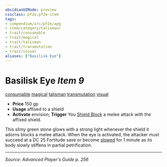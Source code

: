 ```yaml
---
obsidianUIMode: preview
cssclass: pf2e,pf2e-item
tags:
- compendium/src/pf2e/apg
- item/category/talisman/
- trait/consumable
- trait/magical
- trait/talisman
- trait/transmutation
- trait/visual
aliases: ["Basilisk Eye"]
---
```

# Basilisk Eye *Item 9*  
[consumable](rules/traits/consumable.md "Consumable Item Trait")  [magical](rules/traits/magical.md "Magical Item Trait")  [talisman](rules/traits/talisman.md "Talisman Item Trait")  [transmutation](rules/traits/transmutation.md "Transmutation School Trait")  [visual](rules/traits/visual.md "Visual Effect Trait")  

- **Price** 150 gp
- **Usage** affixed to a shield
- **Activate** envision; **Trigger** You [Shield Block](compendium/feats/shield-block.md) a melee attack with the affixed shield.

This slimy green stone glows with a strong light whenever the shield it adorns blocks a melee attack. When the eye is activated, the attacker must succeed at a DC 25 Fortitude save or become [slowed](rules/conditions.md#Slowed) for 1 minute as its body slowly stiffens in partial petrification.


---
*Source: Advanced Player's Guide p. 256*